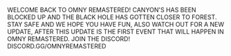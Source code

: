 WELCOME BACK TO OMNY REMASTERED! CANYON'S HAS BEEN BLOCKED UP AND THE BLACK HOLE HAS GOTTEN CLOSER TO FOREST. STAY SAFE AND WE HOPE YOU HAVE FUN, ALSO WATCH OUT FOR A NEW UPDATE, AFTER THIS UPDATE IS THE FIRST EVENT THAT WILL HAPPEN IN OMNY REMASTERED. JOIN THE DISCORD!
DISCORD.GG/OMNYREMASTERED

